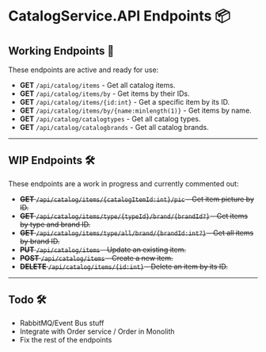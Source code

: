 # CatalogService.API Endpoints 📦

## Working Endpoints 🚀
These endpoints are active and ready for use:

- **GET** `/api/catalog/items` - Get all catalog items.
- **GET** `/api/catalog/items/by` - Get items by their IDs.
- **GET** `/api/catalog/items/{id:int}` - Get a specific item by its ID.
- **GET** `/api/catalog/items/by/{name:minlength(1)}` - Get items by name.
- **GET** `/api/catalog/catalogtypes` - Get all catalog types.
- **GET** `/api/catalog/catalogbrands` - Get all catalog brands.

---

## WIP Endpoints 🛠️
These endpoints are a work in progress and currently commented out:

- ~~**GET** `/api/catalog/items/{catalogItemId:int}/pic` - Get item picture by ID.~~
- ~~**GET** `/api/catalog/items/type/{typeId}/brand/{brandId?}` - Get items by type and brand ID.~~
- ~~**GET** `/api/catalog/items/type/all/brand/{brandId:int?}` - Get all items by brand ID.~~
- ~~**PUT** `/api/catalog/items` - Update an existing item.~~
- ~~**POST** `/api/catalog/items` - Create a new item.~~
- ~~**DELETE** `/api/catalog/items/{id:int}` - Delete an item by its ID.~~

---



## Todo 🛠️
- RabbitMQ/Event Bus stuff
- Integrate with Order service / Order in Monolith
- Fix the rest of the endpoints

